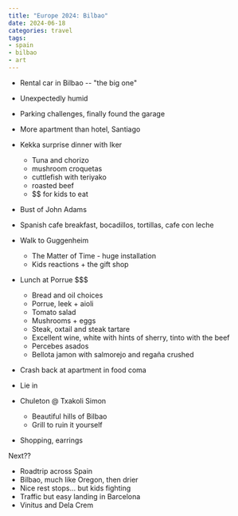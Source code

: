 ```yaml
---
title: "Europe 2024: Bilbao"
date: 2024-06-18
categories: travel
tags:
- spain
- bilbao
- art
---
```


* Rental car in Bilbao -- "the big one"
* Unexpectedly humid
* Parking challenges, finally found the garage
* More apartment than hotel, Santiago
* Kekka surprise dinner with Iker
  * Tuna and chorizo
  * mushroom croquetas
  * cuttlefish with teriyako
  * roasted beef
  * $$ for kids to eat
* Bust of John Adams

* Spanish cafe breakfast, bocadillos, tortillas, cafe con leche
* Walk to Guggenheim
  * The Matter of Time - huge installation
  * Kids reactions + the gift shop
* Lunch at Porrue $$$
  * Bread and oil choices
  * Porrue, leek + aioli
  * Tomato salad
  * Mushrooms + eggs
  * Steak, oxtail and steak tartare
  * Excellent wine, white with hints of sherry, tinto with the beef
  * Percebes asados
  * Bellota jamon with salmorejo and regaña crushed
* Crash back at apartment in food coma

* Lie in
* Chuleton @ Txakoli Simon
  * Beautiful hills of Bilbao
  * Grill to ruin it yourself
* Shopping, earrings

Next??
* Roadtrip across Spain
* Bilbao, much like Oregon, then drier
* Nice rest stops... but kids fighting
* Traffic but easy landing in Barcelona
* Vinitus and Dela Crem
